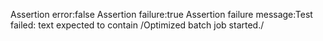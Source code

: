 Assertion error:false
Assertion failure:true
Assertion failure message:Test failed: text expected to contain /Optimized batch job started./
